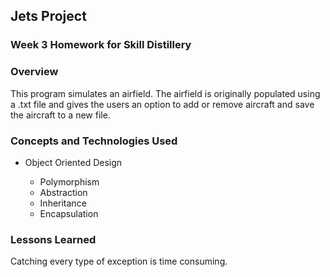 ## Jets Project

### Week 3 Homework for Skill Distillery

### Overview
This program simulates an airfield. The airfield is originally populated using a .txt file and gives the users an option to add or remove aircraft and save the aircraft to a new file. 



### Concepts and Technologies Used

* Object Oriented Design

  * Polymorphism
  * Abstraction
  * Inheritance
  * Encapsulation
	
### Lessons Learned
Catching every type of exception is time consuming.
